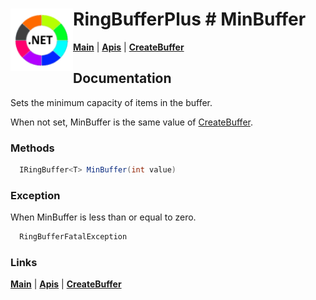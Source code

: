 # <img align="left" width="100" height="100" src="./images/icon.png"> RingBufferPlus # MinBuffer

[**Main**](index.md#help) | 
[**Apis**](index.md#apis) |
[**CreateBuffer**](createbuffer.md)

## Documentation
Sets the minimum capacity of items in the buffer.

When not set, MinBuffer is the same value of [CreateBuffer](createbuffer.md).

### Methods

```csharp
  IRingBuffer<T> MinBuffer(int value)
``` 

### Exception

When MinBuffer is less than or equal to zero. 

```csharp
  RingBufferFatalException
``` 

### Links
[**Main**](index.md#help) | 
[**Apis**](index.md#apis) |
[**CreateBuffer**](createbuffer.md)
